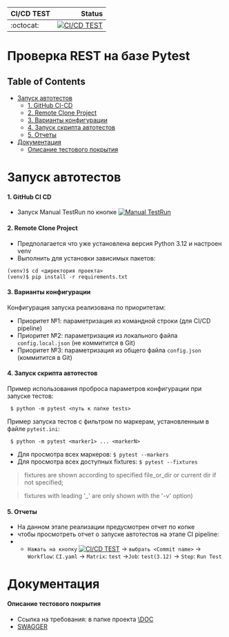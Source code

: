 | CI/CD TEST |                                                                                                                                                                                                           Status |
|:-----------|-----------------------------------------------------------------------------------------------------------------------------------------------------------------------------------------------------------------:|
| :octocat:  | [![CI/CD TEST](https://github.com/sarzamas/pytest_rest_example_pets/actions/workflows/CI.yaml/badge.svg?branch=main&event=push)](https://github.com/sarzamas/pytest_rest_example_pets/actions/workflows/CI.yaml) |

Проверка REST на базе Pytest
============================

Table of Contents
-----------------
* [Запуск автотестов](#запуск-автотестов)
  * [1. GitHub CI-CD](#1-github-ci-cd)
  * [2. Remote Clone Project](#2-remote-clone-project)
  * [3. Варианты конфигурации](#3-варианты-конфигурации)
  * [4. Запуск скрипта автотестов](#4-запуск-скрипта-автотестов)
  * [5. Отчеты](#5-отчеты)
* [Документация](#Документация)
  * [Описание тестового покрытия](#описание-тестового-покрытия)

Запуск автотестов
============================
#### 1. GitHub CI CD
- Запуск Manual TestRun по кнопке 
[![Manual TestRun](https://github.com/sarzamas/pytest_rest_example_pets/actions/workflows/manual.yaml/badge.svg?event=workflow_dispatch)](https://github.com/sarzamas/pytest_rest_example_pets/actions/workflows/manual.yaml)

#### 2. Remote Clone Project
- Предполагается что уже установлена версия Python 3.12 и настроен venv
- Выполнить для установки зависимых пакетов:
```
(venv)$ cd <директория проекта>
(venv)$ pip install -r requirements.txt
```
#### 3. Варианты конфигурации
Конфигурация запуска реализована по приоритетам:
- Приоритет №1: параметризация из командной строки (для CI/CD pipeline)
- Приоритет №2: параметризация из локального файла `config.local.json` (не коммитится в Git)
- Приоритет №3: параметризация из общего файла `config.json` (коммитится в Git)
#### 4. Запуск скрипта автотестов
Пример использования проброса параметров конфигурации при запуске тестов:
```
 $ python -m pytest <путь к папке tests>
```
Пример запуска тестов с фильтром по маркерам, установленным в файле `pytest.ini`:
```
 $ python -m pytest <marker1> ... <markerN>
```
- Для просмотра всех маркеров: ```$ pytest --markers```
- Для просмотра всех доступных fixtures: ```$ pytest --fixtures```
> fixtures are shown according to specified file_or_dir or current dir if not specified;

> fixtures with leading '_' are only shown with the '-v' option)

#### 5. Отчеты
- На данном этапе реализации предусмотрен отчет по копке
- чтобы просмотреть отчет о запуске автотестов на этапе CI pipeline:
- - `Нажать на кнопку` [![CI/CD TEST](https://github.com/sarzamas/pytest_rest_example_pets/actions/workflows/CI.yaml/badge.svg?branch=main&event=push)](https://github.com/sarzamas/pytest_rest_example_pets/actions/workflows/CI.yaml) -> `выбрать <Commit name>` -> `Workflow`: `CI.yaml` -> `Matrix`: `test` ->`Job`: `test(3.12)` -> `Step`: `Run Test`

Документация
============================
#### Описание тестового покрытия
- Ссылка на требования: в папке проекта [\DOC](https://github.com/sarzamas/pytest_rest_example_pets/tree/main/DOC)
- [SWAGGER](https://petstore.swagger.io/)
